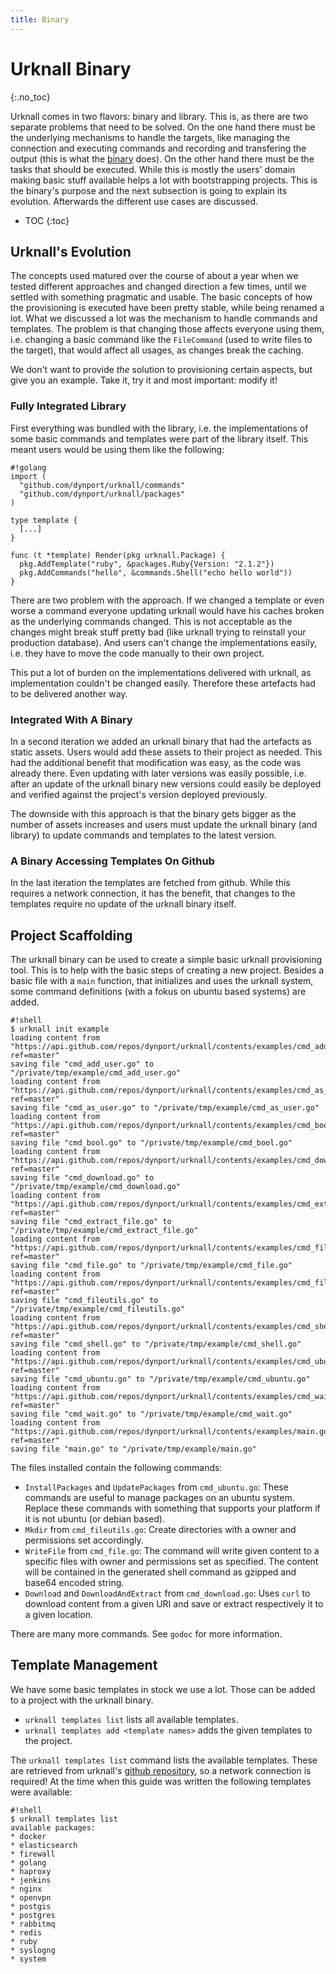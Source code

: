 ```yaml
---
title: Binary
---
```


# Urknall Binary
{:.no_toc}

Urknall comes in two flavors: binary and library. This is, as there are two
separate problems that need to be solved. On the one hand there must be the
underlying mechanisms to handle the targets, like managing the connection and
executing commands and recording and transfering the output (this is what the
[binary](../binary/) does). On the other hand there must be the tasks that
should be executed. While this is mostly the users' domain making basic stuff
available helps a lot with bootstrapping projects. This is the binary's purpose
and the next subsection is going to explain its evolution. Afterwards the
different use cases are discussed.

* TOC
{:toc}


## Urknall's Evolution

The concepts used matured over the course of about a year when we tested
different approaches and changed direction a few times, until we settled with
something pragmatic and usable. The basic concepts of how the provisioning is
executed have been pretty stable, while being renamed a lot. What we discussed
a lot was the mechanism to handle commands and templates. The problem is that
changing those affects everyone using them, i.e. changing a basic command like
the `FileCommand` (used to write files to the target), that would affect all
usages, as changes break the caching.

We don't want to provide _the_ solution to provisioning certain aspects, but
give you an example. Take it, try it and most important: modify it!


### Fully Integrated Library

First everything was bundled with the library, i.e. the implementations of some
basic commands and templates were part of the library itself. This meant users
would be using them like the following:

	#!golang
	import (
	  "github.com/dynport/urknall/commands"
	  "github.com/dynport/urknall/packages"
	)

	type template {
	  [...]
	}

	func (t *template) Render(pkg urknall.Package) {
	  pkg.AddTemplate("ruby", &packages.Ruby{Version: "2.1.2"})
	  pkg.AddCommands("hello", &commands.Shell("echo hello world"))
	}

There are two problem with the approach. If we changed a template or even worse
a command everyone updating urknall would have his caches broken as the
underlying commands changed. This is not acceptable as the changes might break
stuff pretty bad (like urknall trying to reinstall your production database).
And users can't change the implementations easily, i.e. they have to move the
code manually to their own project.

This put a lot of burden on the implementations delivered with urknall, as
implementation couldn't be changed easily. Therefore these artefacts had to be
delivered another way.


### Integrated With A Binary

In a second iteration we added an urknall binary that had the artefacts as
static assets. Users would add these assets to their project as needed. This
had the additional benefit that modification was easy, as the code was already
there. Even updating with later versions was easily possible, i.e. after an
update of the urknall binary new versions could easily be deployed and verified
against the project's version deployed previously.

The downside with this approach is that the binary gets bigger as the number of
assets increases and users must update the urknall binary (and library) to
update commands and templates to the latest version.


### A Binary Accessing Templates On Github

In the last iteration the templates are fetched from github. While this
requires a network connection, it has the benefit, that changes to the
templates require no update of the urknall binary itself.


## Project Scaffolding

The urknall binary can be used to create a simple basic urknall provisioning
tool. This is to help with the basic steps of creating a new project. Besides a
basic file with a `main` function, that initializes and uses the urknall
system, some command definitions (with a fokus on ubuntu based systems) are
added.

	#!shell
	$ urknall init example
	loading content from "https://api.github.com/repos/dynport/urknall/contents/examples/cmd_add_user.go?ref=master"
	saving file "cmd_add_user.go" to "/private/tmp/example/cmd_add_user.go"
	loading content from "https://api.github.com/repos/dynport/urknall/contents/examples/cmd_as_user.go?ref=master"
	saving file "cmd_as_user.go" to "/private/tmp/example/cmd_as_user.go"
	loading content from "https://api.github.com/repos/dynport/urknall/contents/examples/cmd_bool.go?ref=master"
	saving file "cmd_bool.go" to "/private/tmp/example/cmd_bool.go"
	loading content from "https://api.github.com/repos/dynport/urknall/contents/examples/cmd_download.go?ref=master"
	saving file "cmd_download.go" to "/private/tmp/example/cmd_download.go"
	loading content from "https://api.github.com/repos/dynport/urknall/contents/examples/cmd_extract_file.go?ref=master"
	saving file "cmd_extract_file.go" to "/private/tmp/example/cmd_extract_file.go"
	loading content from "https://api.github.com/repos/dynport/urknall/contents/examples/cmd_file.go?ref=master"
	saving file "cmd_file.go" to "/private/tmp/example/cmd_file.go"
	loading content from "https://api.github.com/repos/dynport/urknall/contents/examples/cmd_fileutils.go?ref=master"
	saving file "cmd_fileutils.go" to "/private/tmp/example/cmd_fileutils.go"
	loading content from "https://api.github.com/repos/dynport/urknall/contents/examples/cmd_shell.go?ref=master"
	saving file "cmd_shell.go" to "/private/tmp/example/cmd_shell.go"
	loading content from "https://api.github.com/repos/dynport/urknall/contents/examples/cmd_ubuntu.go?ref=master"
	saving file "cmd_ubuntu.go" to "/private/tmp/example/cmd_ubuntu.go"
	loading content from "https://api.github.com/repos/dynport/urknall/contents/examples/cmd_wait.go?ref=master"
	saving file "cmd_wait.go" to "/private/tmp/example/cmd_wait.go"
	loading content from "https://api.github.com/repos/dynport/urknall/contents/examples/main.go?ref=master"
	saving file "main.go" to "/private/tmp/example/main.go"

The files installed contain the following commands:

* `InstallPackages` and `UpdatePackages` from `cmd_ubuntu.go`: These commands
  are useful to manage packages on an ubuntu system. Replace these commands
  with something that supports your platform if it is not ubuntu (or debian
  based).
* `Mkdir` from `cmd_fileutils.go`: Create directories with a owner and
  permissions set accordingly.
* `WriteFile` from `cmd_file.go`: The command will write given content to a
  specific files with owner and permissions set as specified. The content will
  be contained in the generated shell command  as gzipped and base64 encoded
  string.
* `Download` and `DownloadAndExtract` from `cmd_download.go`: Uses `curl` to
  download content from a given URI and save or extract respectively it to a
  given location.

There are many more commands. See `godoc` for more information.


## Template Management

We have some basic templates in stock we use a lot. Those can be added to a
project with the urknall binary.

* `urknall templates list` lists all available templates.
* `urknall templates add <template names>` adds the given templates to the
  project.

The `urknall templates list` command lists the available templates. These are
retrieved from urknall's
[github repository](https://github.com/dynport/urknall/tree/master/examples),
so a network connection is required! At the time when this guide was written
the following templates were available:

	#!shell
	$ urknall templates list
	available packages:
	* docker
	* elasticsearch
	* firewall
	* golang
	* haproxy
	* jenkins
	* nginx
	* openvpn
	* postgis
	* postgres
	* rabbitmq
	* redis
	* ruby
	* syslogng
	* system



